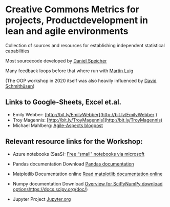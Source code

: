 # Creative Commons Metrics for projects, Productdevelopment in lean and agile environments
Collection of sources and resources for establishing independent statistical capabilities

Most sourcecode developed by [Daniel Speicher](https://twitter.com/dsp_de)

Many feedback loops before that where run with [Martin Luig](https://twitter.com/leanluig)

(The OOP workshop in 2020 itself was also heavily influenced by [David Schmithüsen](https://twitter.com/schmithu))

## Links to Google-Sheets, Excel et.al.

* Emily Webber: [http://bit.ly/EmilyWebber](http://bit.ly/EmilyWebber )
* Troy Magennis: [http://bit.ly/TroyMagennis](http://bit.ly/TroyMagennis)
* Michael Mahlberg: [Agile-Aspects blogpost](http://agile-aspects.michaelmahlberg.com/2019/03/how-to-visualize-imho-most-important.html)

## Relevant resource links for the Workshop:

* Azure notebooks (SaaS): [Free “small” notebooks via microsoft](https://notebooks.azure.com)
* Pandas documentation Download [Pandas documentation](https://pandas.pydata.org/pandas-docs/stable/)
* Matplotlib Documentation online [Read matplotlib documentation online](https://matplotlib.org/contents.html)
* Numpy documentation Download [Overview for SciPyNumPy download options]()https://docs.scipy.org/doc/)

* Jupyter Project [Jupyter.org](https://jupyter.org)


